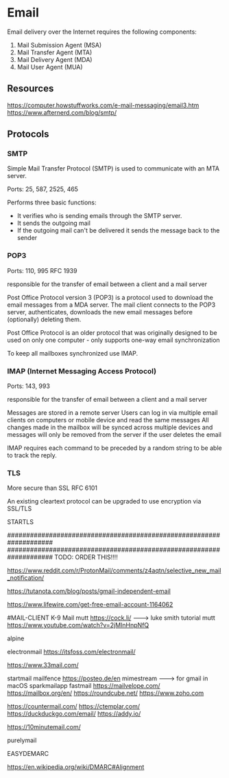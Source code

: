 # Email

Email delivery over the Internet requires the following components:

1. Mail Submission Agent (MSA)
2. Mail Transfer Agent (MTA)
3. Mail Delivery Agent (MDA)
4. Mail User Agent (MUA)



## Resources
<https://computer.howstuffworks.com/e-mail-messaging/email3.htm>
<https://www.afternerd.com/blog/smtp/>


## Protocols

### SMTP
Simple Mail Transfer Protocol (SMTP) is used to communicate with an MTA server.

Ports: 25, 587, 2525, 465


Performs three basic functions:

- It verifies who is sending emails through the SMTP server.
- It sends the outgoing mail
- If the outgoing mail can't be delivered it sends the message back to the sender





### POP3
Ports: 110, 995
RFC 1939

responsible for the transfer of email between a client and a mail server

Post Office Protocol version 3 (POP3) is a protocol used to download the email messages from a MDA server.
The mail client connects to the POP3 server, authenticates, downloads the new email messages before (optionally) deleting them.

Post Office Protocol is an older protocol that was originally designed to be used on only one computer - only supports one-way email synchronization

To keep all mailboxes synchronized use IMAP.



### IMAP (Internet Messaging Access Protocol)
Ports: 143, 993

responsible for the transfer of email between a client and a mail server

Messages are stored in a remote server
Users can log in via multiple email clients on computers or mobile device and read the same messages
All changes made in the mailbox will be synced across multiple devices and messages will only be removed from the server if the user deletes the email


IMAP requires each command to be preceded by a random string to be able to track the reply.






### TLS
More secure than SSL
RFC 6101

An existing cleartext protocol can be upgraded to use encryption via SSL/TLS













STARTLS











####################################################################
####################################################################
TODO: ORDER THIS!!!!






https://www.reddit.com/r/ProtonMail/comments/z4aqtn/selective_new_mail_notification/


https://tutanota.com/blog/posts/gmail-independent-email


https://www.lifewire.com/get-free-email-account-1164062








#MAIL-CLIENT
K-9 Mail
mutt
https://cock.li/ ---> luke smith tutorial mutt https://www.youtube.com/watch?v=2jMInHnpNfQ

alpine


electronmail
https://itsfoss.com/electronmail/

https://www.33mail.com/



startmail
mailfence 
https://posteo.de/en
mimestream --->  for gmail in macOS
sparkmailapp
fastmail
https://mailvelope.com/
https://mailbox.org/en/
https://roundcube.net/
https://www.zoho.com

https://countermail.com/
https://ctemplar.com/
https://duckduckgo.com/email/
https://addy.io/

https://10minutemail.com/


purelymail


EASYDEMARC

https://en.wikipedia.org/wiki/DMARC#Alignment

